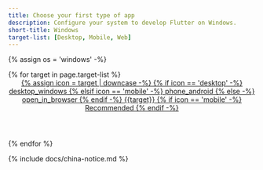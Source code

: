 ```yaml
---
title: Choose your first type of app
description: Configure your system to develop Flutter on Windows.
short-title: Windows
target-list: [Desktop, Mobile, Web]
---
```


{% assign os = 'windows' -%}

<div class="card-deck mb-8">
{% for target in page.target-list %}
  <a class="card" id="install-{{os | remove: ' ' | downcase}}" href="{{site.url}}/get-started/install/{{os | remove: ' ' | downcase}}/{{target | downcase}}">
    <div class="card-body">
      <header class="card-title text-center m-0">
        <span class="d-block h1">
          {% assign icon = target | downcase -%}
          {% if icon == 'desktop' -%}
            <span class="material-icons">desktop_windows</span>
          {% elsif icon == 'mobile' -%}
            <span class="material-icons">phone_android</span>
          {% else -%}
            <span class="material-icons">open_in_browser</span>
          {% endif -%}
        </span>
        <span class="text-muted text-nowrap">{{target}}</span>
        {% if icon == 'mobile' -%}
           Recommended
        {% endif -%}
      </header>
    </div>
  </a>
{% endfor %}
</div>

{% include docs/china-notice.md %}
